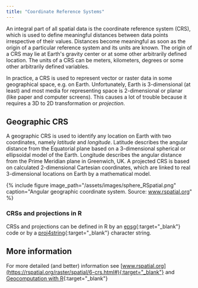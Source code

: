 ```yaml
---
title: "Coordinate Reference Systems"
---
```


An integral part of all spatial data is the coordinate reference system (CRS), which is used to define meaningful distances between data points irrespective of their values.
Distances become meaningful as soon as the origin of a particular reference system and its units are known.
The origin of a CRS may lie at Earth's gravity center or at some other arbitrarily defined location.
The units of a CRS can be meters, kilometers, degrees or some other arbitrarily defined variables.

In practice, a CRS is used to represent vector or raster data in some geographical space, e.g. on Earth. 
Unfortunately, Earth is 3-dimensional (at least) and most media for representing space is 2-dimensional or planar (like paper and computer screens).
This causes a lot of trouble because it requires a 3D to 2D transformation or _projection_. 



<!--
## Projections
plag RSpatial

A major question in spatial analysis and cartography is how to transform this three dimensional angular system to a two dimensional planar (sometimes called “Cartesian”) system. A planar system is easier to use for certain calculations and required to make maps (unless you have a 3-d printer). The different types of planar coordinate reference systems are referred to as ‘projections’. Examples are ‘Mercator’, ‘UTM’, ‘Robinson’, ‘Lambert’, ‘Sinusoidal’ ‘Robinson’ and ‘Albers’.

There is not one best projection. Some projections can be used for a map of the whole world; other projections are appropriate for small areas only. One of the most important characteristics of a map projection is whether it is “equal area” (the scale of the map is constant) or “conformal” (the shapes of the geographic features are as they are seen on a globe). No two dimensional map projection can be both conformal and equal-area (but they can be approximately both for smaller areas, e.g. UTM, or Lambert Equal Area for a larger area), and some are neither.

plag
-->


## Geographic CRS

A geographic CRS is used to identify any location on Earth with two coordinates, namely _latitude_ and _longitude_.
Latitude describes the angular distance from the Equatorial plane based on a 3-dimensional spherical or ellipsoidal model of the Earth.
Longitude describes the angular distance from the Prime Meridian plane in Greenwich, UK.
A projected CRS is based on calculated 2-dimensional Cartesian coordinates, which are linked to real 3-dimensional locations on Earth by a mathematical model.


{% include figure image_path="/assets/images/sphere_RSpatial.png" caption="Angular geographic coordinate system. Source: www.rspatial.org" %}




### CRSs and projections in R
CRSs and projections can be defined in R by an [epsg](https://spatialreference.org/ref/epsg/){:target="_blank"} code or by a [proj4string](https://proj.org/usage/projections.html){:target="_blank"} character string.



## More information

For more detailed (and better) information see [www.rspatial.org](https://rspatial.org/raster/spatial/6-crs.html#){:target="_blank"} and 
[Geocomputation with R](https://geocompr.robinlovelace.net/spatial-class.html#crs-intro){:target="_blank"}



